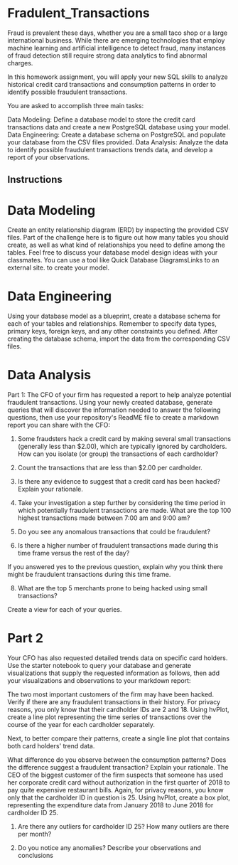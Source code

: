 # Fradulent_Transactions

Fraud is prevalent these days, whether you are a small taco shop or a large international business. While there are emerging technologies that employ machine learning and artificial intelligence to detect fraud, many instances of fraud detection still require strong data analytics to find abnormal charges.

In this homework assignment, you will apply your new SQL skills to analyze historical credit card transactions and consumption patterns in order to identify possible fraudulent transactions.

You are asked to accomplish three main tasks:

Data Modeling: Define a database model to store the credit card transactions data and create a new PostgreSQL database using your model.
Data Engineering: Create a database schema on PostgreSQL and populate your database from the CSV files provided.
Data Analysis: Analyze the data to identify possible fraudulent transactions trends data, and develop a report of your observations.
 
## Instructions
# Data Modeling
Create an entity relationship diagram (ERD) by inspecting the provided CSV files. Part of the challenge here is to figure out how many tables you should create, as well as what kind of relationships you need to define among the tables. Feel free to discuss your database model design ideas with your classmates. You can use a tool like Quick Database DiagramsLinks to an external site. to create your model.


# Data Engineering
Using your database model as a blueprint, create a database schema for each of your tables and relationships. Remember to specify data types, primary keys, foreign keys, and any other constraints you defined. After creating the database schema, import the data from the corresponding CSV files.

# Data Analysis
Part 1:
The CFO of your firm has requested a report to help analyze potential fraudulent transactions. Using your newly created database, generate queries that will discover the information needed to answer the following questions, then use your repository's ReadME file to create a markdown report you can share with the CFO:

1. Some fraudsters hack a credit card by making several small transactions (generally less than $2.00), which are typically ignored by cardholders.
How can you isolate (or group) the transactions of each cardholder?

2. Count the transactions that are less than $2.00 per cardholder.

3. Is there any evidence to suggest that a credit card has been hacked? Explain your rationale.

4. Take your investigation a step further by considering the time period in which potentially fraudulent transactions are made.
What are the top 100 highest transactions made between 7:00 am and 9:00 am?

5. Do you see any anomalous transactions that could be fraudulent?

7. Is there a higher number of fraudulent transactions made during this time frame versus the rest of the day?

If you answered yes to the previous question, explain why you think there might be fraudulent transactions during this time frame.

8. What are the top 5 merchants prone to being hacked using small transactions?


Create a view for each of your queries.

# Part 2
Your CFO has also requested detailed trends data on specific card holders. Use the starter notebook to query your database and generate visualizations that supply the requested information as follows, then add your visualizations and observations to your markdown report:

The two most important customers of the firm may have been hacked. Verify if there are any fraudulent transactions in their history. For privacy reasons, you only know that their cardholder IDs are 2 and 18.
Using hvPlot, create a line plot representing the time series of transactions over the course of the year for each cardholder separately.

Next, to better compare their patterns, create a single line plot that contains both card holders' trend data.

What difference do you observe between the consumption patterns? Does the difference suggest a fraudulent transaction? Explain your rationale.
The CEO of the biggest customer of the firm suspects that someone has used her corporate credit card without authorization in the first quarter of 2018 to pay quite expensive restaurant bills. Again, for privacy reasons, you know only that the cardholder ID in question is 25.
Using hvPlot, create a box plot, representing the expenditure data from January 2018 to June 2018 for cardholder ID 25.

1. Are there any outliers for cardholder ID 25? How many outliers are there per month?

2. Do you notice any anomalies? Describe your observations and conclusions
